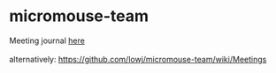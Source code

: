 # micromouse-team
Meeting journal [here](https://github.com/lowj/micromouse-team/wiki/Meetings)
<br/>
<br/>
alternatively: https://github.com/lowj/micromouse-team/wiki/Meetings
